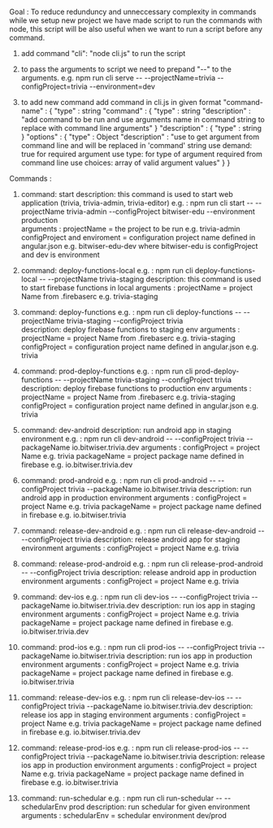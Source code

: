 Goal : To reduce redunduncy and unneccessary complexity in commands while we setup new project we have made
script to run the commands with node, this script will be also useful when we want to run a script
before any command.

1) add command "cli": "node cli.js" to run the script 

2) to pass the arguments to script we need to prepand "--" to the arguments.
    e.g. npm run cli serve -- --projectName=trivia --configProject=trivia --environment=dev

3) to add new command
    add command in cli.js
    in given format 
    "command-name" : {
        "type" : string 
        "command" : {
            "type" : string
            "description" : "add command to be run and use arguments name in command string to replace with command line arguments"
        }
        "description" : {
            "type" : string
        }
        "options" : {
            "type" : Object
            "description" : "use to get argument from command line and will be replaced in 'command' string
                            use demand: true for required argument
                            use type: for type of argument required from command line
                            use choices: array of valid argument values"
        }
    }

Commands :

1)  command: start
    description:  this command is used to start web application (trivia, trivia-admin, trivia-editor)
    e.g.       :  npm run cli start -- --projectName trivia-admin --configProject bitwiser-edu --environment production     
    arguments  :  projectName = the project to be run e.g. trivia-admin
                  configProject and enviroment = configuration project name defined in angular.json e.g. bitwiser-edu-dev
                  where bitwiser-edu is configProject and dev is environment 

2) command: deploy-functions-local
    e.g.       :  npm run cli deploy-functions-local -- --projectName trivia-staging
    description:  this command is used to start firebase functions in local
    arguments  : projectName = project Name from .firebaserc e.g. trivia-staging


3) command: deploy-functions
    e.g.       :  npm run cli deploy-functions -- --projectName trivia-staging --configProject trivia  
    description:  deploy firebase functions to staging env
    arguments  :  projectName = project Name from .firebaserc e.g. trivia-staging
                  configProject = configuration project name defined in angular.json e.g. trivia

4) command: prod-deploy-functions
    e.g.       :  npm run cli prod-deploy-functions -- --projectName trivia-staging --configProject trivia  
    description:  deploy firebase functions to production env
    arguments  :  projectName = project Name from .firebaserc e.g. trivia-staging
                  configProject = configuration project name defined in angular.json e.g. trivia

5) command: dev-android
    description:  run android app in staging environment
    e.g.       :  npm run cli dev-android -- --configProject trivia --packageName io.bitwiser.trivia.dev 
    arguments  :  configProject = project Name e.g. trivia
                  packageName = project package name defined in firebase e.g. io.bitwiser.trivia.dev

6) command: prod-android
    e.g.       :  npm run cli prod-android -- --configProject trivia --packageName io.bitwiser.trivia
    description:  run android app in production environment
    arguments  :  configProject = project Name e.g. trivia
                  packageName = project package name defined in firebase e.g. io.bitwiser.trivia

7) command: release-dev-android
    e.g.       :  npm run cli release-dev-android -- --configProject trivia 
    description:  release android app for staging environment
    arguments  :  configProject = project Name e.g. trivia

8) command: release-prod-android
    e.g.       :  npm run cli release-prod-android -- --configProject trivia 
    description:  release android app in production environment
    arguments  :  configProject = project Name e.g. trivia

9) command: dev-ios
    e.g.       :  npm run cli dev-ios -- --configProject trivia --packageName io.bitwiser.trivia.dev
    description:  run ios app in staging environment
    arguments  :  configProject = project Name e.g. trivia
                  packageName = project package name defined in firebase e.g. io.bitwiser.trivia.dev

10) command: prod-ios
    e.g.       :  npm run cli prod-ios -- --configProject trivia --packageName io.bitwiser.trivia
    description:  run ios app in production environment
    arguments  :  configProject = project Name e.g. trivia
                  packageName = project package name defined in firebase e.g. io.bitwiser.trivia


11) command: release-dev-ios
    e.g.       :  npm run cli release-dev-ios -- --configProject trivia --packageName io.bitwiser.trivia.dev
    description:  release ios app in staging environment
    arguments  :  configProject = project Name e.g. trivia
                  packageName = project package name defined in firebase e.g. io.bitwiser.trivia.dev


12) command: release-prod-ios
    e.g.       :  npm run cli release-prod-ios -- --configProject trivia --packageName io.bitwiser.trivia
    description:  release ios app in production environment
    arguments  :  configProject = project Name e.g. trivia
                  packageName = project package name defined in firebase e.g. io.bitwiser.trivia

13) command: run-schedular
    e.g.       :  npm run cli run-schedular -- --schedularEnv prod
    description:  run schedular for given environment
    arguments  :  schedularEnv = schedular environment dev/prod

